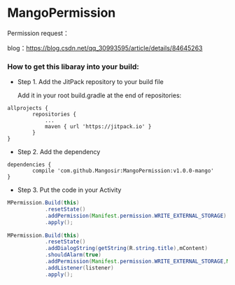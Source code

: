 # MangoPermission

Permission request：

blog：https://blog.csdn.net/qq_30993595/article/details/84645263

### How to get this libaray into your build:

* Step 1. Add the JitPack repository to your build file

  Add it in your root build.gradle at the end of repositories:

```Gradle
allprojects {
		repositories {
			...
			maven { url 'https://jitpack.io' }
		}
}
```

* Step 2. Add the dependency

```Gradle
dependencies {
	    compile 'com.github.Mangosir:MangoPermission:v1.0.0-mango'
}
```

* Step 3. Put the code in your Activity

```Java
MPermission.Build(this)
            .resetState()
            .addPermission(Manifest.permission.WRITE_EXTERNAL_STORAGE)
            .apply();
            
MPermission.Build(this)
            .resetState()
            .addDialogString(getString(R.string.title),mContent)
            .shouldAlarm(true)
            .addPermission(Manifest.permission.WRITE_EXTERNAL_STORAGE,Manifest.permission.GET_ACCOUNTS)
            .addListener(listener)
            .apply();
```

